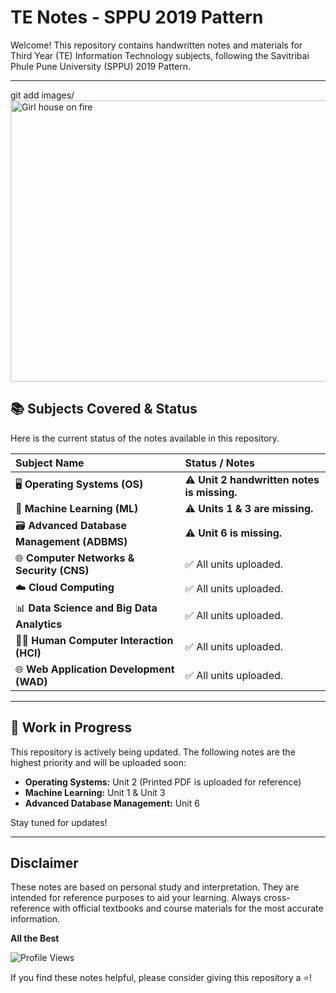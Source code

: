 # TE Notes - SPPU 2019 Pattern
Welcome! This repository contains handwritten notes and materials for Third Year (TE) Information Technology subjects, following the Savitribai Phule Pune University (SPPU) 2019 Pattern.

---
git add images/<img width="600" height="450" alt="Girl house on fire" src="https://github.com/user-attachments/assets/8abd1132-76ff-40e3-85b4-36be57c4c05c" />


## 📚 Subjects Covered & Status

Here is the current status of the notes available in this repository.

| Subject Name | Status / Notes |
| :--- | :--- |
| 🖥️ **Operating Systems (OS)** | ⚠️ **Unit 2 handwritten notes is missing.** |
| 🧠 **Machine Learning (ML)** | ⚠️ **Units 1 & 3 are missing.** |
| 🗃️ **Advanced Database Management (ADBMS)**| ⚠️ **Unit 6 is missing.** |
| 🌐 **Computer Networks & Security (CNS)** | ✅ All units uploaded. |
| ☁️ **Cloud Computing** | ✅ All units uploaded. |
| 📊 **Data Science and Big Data Analytics** | ✅ All units uploaded. |
| 🧑‍💻 **Human Computer Interaction (HCI)** | ✅ All units uploaded. |
| 🌐 **Web Application Development (WAD)** | ✅ All units uploaded. |

---

## 🚧 Work in Progress

This repository is actively being updated. The following notes are the highest priority and will be uploaded soon:

* **Operating Systems:** Unit 2 (Printed PDF is uploaded for reference)
* **Machine Learning:** Unit 1 & Unit 3
* **Advanced Database Management:** Unit 6

Stay tuned for updates!

---

## Disclaimer

These notes are based on personal study and interpretation. They are intended for reference purposes to aid your learning. Always cross-reference with official textbooks and course materials for the most accurate information.

**All the Best**


![Profile Views](https://komarev.com/ghpvc/?username=imhomi&color=blue&style=flat)

If you find these notes helpful, please consider giving this repository a ⭐!
